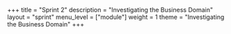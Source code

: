 +++
title = "Sprint 2"
description = "Investigating the Business Domain"
layout = "sprint"
menu_level = ["module"]
weight = 1
theme = "Investigating the Business Domain"
+++

